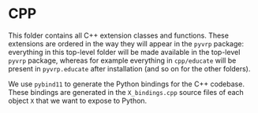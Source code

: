 # CPP

This folder contains all C++ extension classes and functions. These extensions
are ordered in the way they will appear in the `pyvrp` package: everything in
this top-level folder will be made available in the top-level `pyvrp` package,
whereas for example everything in `cpp/educate` will be present in 
`pyvrp.educate` after installation (and so on for the other folders).

We use `pybind11` to generate the Python bindings for the C++ codebase. These
bindings are generated in the `X_bindings.cpp` source files of each object `X`
that we want to expose to Python. 
